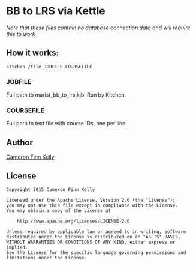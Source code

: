 BB to LRS via Kettle
====================

*Note that these files contain no database connection data and will require this to work*

## How it works:

	kitchen /file JOBFILE COURSEFILE

### JOBFILE

Full path to marist_bb_to_lrs.kjb. Run by Kitchen.

### COURSEFILE

Full path to text file with course IDs, one per line.

## Author

[Cameron Finn Kelly](mailto:a.fell.ninny.mocker@gmail.com)

## License

```
Copyright 2015 Cameron Finn Kelly

Licensed under the Apache License, Version 2.0 (the "License");
you may not use this file except in compliance with the License.
You may obtain a copy of the License at

    http://www.apache.org/licenses/LICENSE-2.0

Unless required by applicable law or agreed to in writing, software
distributed under the License is distributed on an "AS IS" BASIS,
WITHOUT WARRANTIES OR CONDITIONS OF ANY KIND, either express or implied.
See the License for the specific language governing permissions and
limitations under the License.
```